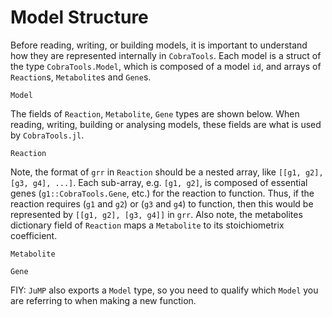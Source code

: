# Model Structure
Before reading, writing, or building models, it is important to understand how they are represented internally in `CobraTools`.
Each model is a struct of the type `CobraTools.Model`, which is composed of a model `id`, and arrays of `Reaction`s, `Metabolite`s and `Gene`s. 
```@docs
Model
```
The fields of `Reaction`, `Metabolite`, `Gene` types are shown below. 
When reading, writing, building or analysing models, these fields are what is used by `CobraTools.jl`.
```@docs
Reaction
```
Note, the format of `grr` in `Reaction` should be a nested array, like `[[g1, g2], [g3, g4], ...]`. 
Each sub-array, e.g. `[g1, g2]`, is composed of essential genes (`g1::CobraTools.Gene`, etc.) for the reaction to function. 
Thus, if the reaction requires (`g1` and `g2`) or (`g3` and `g4`) to function, then this would be represented by `[[g1, g2], [g3, g4]]` in `grr`. Also note, the metabolites dictionary field of `Reaction` maps a `Metabolite` to its stoichiometrix coefficient.
```@docs
Metabolite
```
```@docs
Gene
```
FIY: `JuMP` also exports a `Model` type, so you need to qualify which `Model` you are referring to when making a new function.